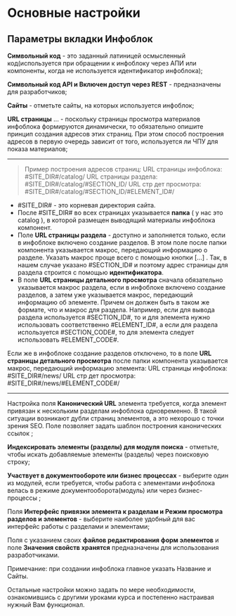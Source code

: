 # Основные настройки
## Параметры вкладки Инфоблок
**Символьный код** - это заданный латиницей осмысленный код(используется при обращении к инфоблоку через АПИ или компоненты, когда не используется идентификатор инфоблока);

**Символьный код API и Включен доступ через REST** - предназначены для разработчиков;

**Сайты** - отметьте сайты, на которых используется инфоблок;

**URL страницы** ... - поскольку страницы просмотра материалов инфоблока формируются динамически, то обязательно опишите принцип создания адресов этих страниц. При этом способ построения адресов в первую очередь зависит от того, используется ли ЧПУ для показа материалов;

---
> Пример построения адресов страниц:
URL страницы инфоблока: #SITE_DIR#/catalog/
URL страницы раздела:   #SITE_DIR#/catalog/#SECTION_ID/
URL стр дет просмотра:  #SITE_DIR#/catalog/#SECTION_ID/#ELEMENT_ID#/

 - #SITE_DIR# - это корневая директория сайта.
 - После #SITE_DIR# во всех страницах указывается **папка** ( у нас это catalog ), в которой размещен выводящий материалы инфоблока компонент.
 - Поле **URL страницы раздела** - доступно и заполняется только, если в инфоблоке включено создание разделов. В этом поле после папки компонента указывается макрос, передающий информацию о разделе. Указать макрос проще всего с помощью кнопки [...] . Так, в нашем случае указано #SECTION_ID# и поэтому адрес страницы для раздела строится с помощью **идентификатора**.
 - В поле **URL страницы детального просмотра** сначала обязательно указывается макрос раздела, если в инфоблоке включено создание разделов, а затем уже указывается макрос, передающий информацию об элементе. Причем он должен быть в таком же формате, что и макрос для раздела. Например, если для вывода раздела используется #SECTION_ID#, то и для элемента нужно использовать соответственно #ELEMENT_ID#, а если для раздела используется #SECTION_CODE#, то для элемента следует использовать #ELEMENT_CODE#.


Если же в инфоблоке создание разделов отключено, то в поле **URL страницы детального просмотра** после папки компонента указывается макрос, передающий информацию элемента:
URL страницы инфоблока: \#SITE_DIR#/news/
URL стр дет просмотра: \#SITE_DIR#/news/#ELEMENT_CODE#/

---

Настройка поля **Канонический URL** элемента требуется, когда элемент привязан к нескольким разделам инфоблока одновременно. В такой ситуации возникают дубли страниц элементов, а это нехорошо с точки зрения SEO. Поле позволяет задать шаблон построения канонических ссылок ;

**Индексировать элементы (разделы) для модуля поиска** - отметьте, чтобы искать добавляемые элементы (разделы) через поисковую строку;

**Участвует в документообороте или бизнес процессах** - выберите один из модулей, если требуется, чтобы работа с элементами инфоблока велась в режиме документооборота(модуль) или через бизнес-процессы ;

Поля **Интерфейс привязки элемента к разделам и Режим просмотра разделов и элементов** - выберите наиболее удобный для вас интерфейс работы с разделами и элементами;

Поля с указанием своих **файлов редактирования форм элементов** и поле **Значения свойств хранятся** предназначены для использования разработчиками.


Примечание: при создании инфоблока главное указать Название и Сайты.

Остальные настройки можно задать по мере необходимости, ознакомившись с другими уроками курса и постепенно настраивая нужный Вам функционал.